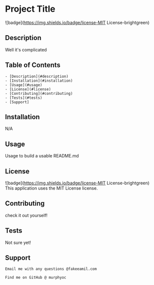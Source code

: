 
   # Project Title
   
   ![badge](https://img.shields.io/badge/license-MIT License-brightgreen)<br />
   
   ## Description 
   Well it's complicated

   ## Table of Contents
    - [Description](#description)
    - [Installation](#installation)
    - [Usage](#usage)
    - [License](#license)
    - [Contributing](#contributing)
    - [Tests](#tests)
    - [Support]
  
   ## Installation 
   N/A

   ## Usage
   Usage to build a usable README.md

   ## License
   ![badge](https://img.shields.io/badge/license-MIT License-brightgreen)
    <br />
    This application uses the MIT License license. 
  
   ## Contributing
   check it out yourself!

   ## Tests
   Not sure yet!

   ## Support
    Email me with any questions @fakeeamil.com
    
    Find me on GitHub @ murphyoc

   
  